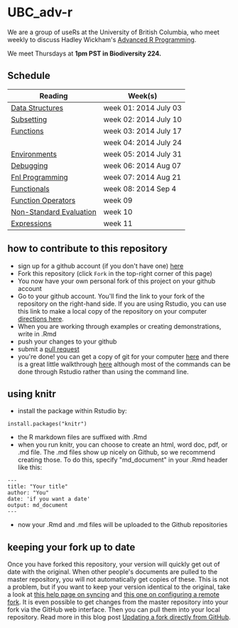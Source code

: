 UBC_adv-r
=========

We are a group of useRs at the University of British Columbia, who meet weekly to discuss Hadley Wickham's [Advanced R Programming](http://adv-r.had.co.nz/).  


We meet Thursdays at **1pm PST in Biodiversity 224.**

## Schedule

| Reading                                                                           | Week(s)               |
|-------------------------                                                          |-----------------------|
| [Data Structures](http://adv-r.had.co.nz/Data-structures.html)                    | week 01: 2014 July 03 |
| [Subsetting](http://adv-r.had.co.nz/Subsetting.html)                              | week 02: 2014 July 10 |
| [Functions](http://adv-r.had.co.nz/Functions.html)                                | week 03: 2014 July 17 |
|                                                                                   | week 04: 2014 July 24 |
| [Environments](http://adv-r.had.co.nz/Environments.html)                          | week 05: 2014 July 31 |
| [Debugging](http://adv-r.had.co.nz/Exceptions-Debugging.html)                     | week 06: 2014 Aug  07 |
| [Fnl Programming](http://adv-r.had.co.nz/Functional-programming.html)             | week 07: 2014 Aug  21 |
| [Functionals](http://adv-r.had.co.nz/Functionals.html)                            | week 08: 2014 Sep 4   |
| [Function Operators](http://adv-r.had.co.nz/Function-operators.html)              | week 09               |
| [Non-Standard Evaluation](http://adv-r.had.co.nz/Computing-on-the-language.html)  | week 10               |
| [Expressions](http://adv-r.had.co.nz/Expressions.html)                            | week 11               |

## how to contribute to this repository

* sign up for a github account (if you don't have one) [here](https://github.com/join)
* Fork this repository (click `Fork` in the top-right corner of this page)
* You now have your own personal fork of this project on your github account
* Go to your github account.  You'll find the link to your fork of the repository on the right-hand side. If you are using Rstudio, you can use this link to make a local copy of the repository on your computer [directions here](https://support.rstudio.com/hc/en-us/articles/200526207-Using-Projects).
* When you are working through examples or creating demonstrations, write in .Rmd
* push your changes to your github
* submit a [pull request](https://help.github.com/articles/using-pull-requests)
* you're done!  you can get a copy of git for your computer [here](http://www.git-scm.com/) and there is a great little walkthrough [here](https://try.github.io/levels/1/challenges/1) although most of the commands can be done through Rstudio rather than using the command line.

## using knitr

* install the package within Rstudio by:
```{r}
install.packages("knitr")
```
* the R markdown files are suffixed with .Rmd
* when you run knitr, you can choose to create an html, word doc, pdf, or .md file.  The .md files show up nicely on Github, so we recommend creating those.  To do this, specify "md_document" in your .Rmd header like this:
```{r}
---
title: "Your title"
author: "You"
date: 'if you want a date'
output: md_document
---
```
* now your .Rmd and .md files will be uploaded to the Github repositories

## keeping your fork up to date

Once you have forked this repository, your version will quickly get out of date with the original.  When other people's documents are pulled to the master repository, you will not automatically get copies of these.  This is not a problem, but if you want to keep your version identical to the original, take a look at [this help page on syncing](https://help.github.com/articles/syncing-a-fork) and [this one on configuring a remote fork](https://help.github.com/articles/configuring-a-remote-for-a-fork). It is even possible to get changes from the master repository into your fork via the GitHub web interface. Then you can pull them into your local repository. Read more in this blog post [Updating a fork directly from GitHub](http://www.hpique.com/2013/09/updating-a-fork-directly-from-github/).
